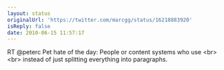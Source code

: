 ```yaml
---
layout: status
originalUrl: 'https://twitter.com/marcgg/status/16218883920'
isReply: false
date: 2010-06-15 11:57:17
---
```


RT @peterc Pet hate of the day: People or content systems who use &lt;br&gt;&lt;br&gt; instead of just splitting everything into paragraphs.
